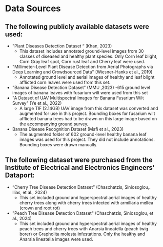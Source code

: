 # Data Sources
## The following publicly available datasets were used:
- "Plant Diseases Detection Dataset “ (Khan, 2023)
    - This dataset includes annotated ground-level images from 30 classes of diseased and healthy plant species. Only Corn leaf blight, Corn Gray leaf spot, Corn rust leaf and Cherry leaf were used.
- "Millimeter-Level Plant Disease Detection from Aerial Photographs via Deep Learning and Crowdsourced Data" (Wiesner-Hanks et al., 2019) 
    - Annotated ground level and aerial images of healthy and leaf blight afflicted corn leaves were used from this set. 
- "Banana Disease Detection Dataset" (MMU ,2023)
    -615 ground level images of banana leaves with fusarium wilt were used from this set
- "A Dataset of UAV Multispectral Images for Banana Fusarium Wilt Survey" (Ye et al., 2022)
    - A large TIF (2.14GB) UAV image from this dataset was converted and augmented for use in this project. Bounding boxes for fusarium wilt afflicted banana trees had to be drawn on this large image based on the accompanying ground survey.
- Banana Disease Recognition Dataset (Mafi et al., 2023)
    - The augmented folder of 602 ground-level healthy banana leaf images was used for this project. They did not include annotations. Bounding boxes were drawn manually. 
## The following dataset were purchased from the Institute of Electrical and Electronics Engineers’ Dataport:
- “Cherry Tree Disease Detection Dataset” (Chaschatzis, Siniosoglou,. Ilias, et al., 2024)
    - This set included ground and hyperspectral aerial images of healthy cherry trees along with cherry trees infected with armillaria mellea (crown and root rot)
- "Peach Tree Disease Detection Dataset" (Chaschatzis, Siniosoglou, et al., 2024)
    - This set included ground and hyperspectral aerial images of healthy peach trees and cherry trees with Anarsia lineatella (peach twig borer) or Grapholita molesta infestations. Only the healthy and Anarsia lineatella images were used. 
